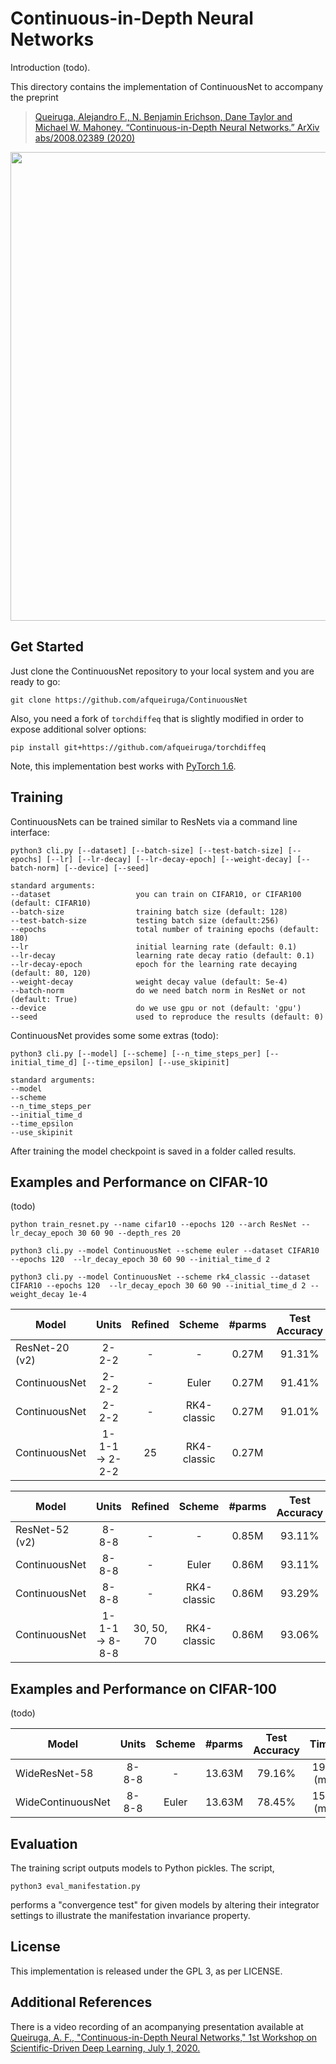# Continuous-in-Depth Neural Networks

Introduction (todo).

This directory contains the implementation of ContinuousNet to accompany the preprint
> [Queiruga, Alejandro F., N. Benjamin Erichson, Dane Taylor and Michael W. Mahoney. “Continuous-in-Depth Neural Networks.” ArXiv abs/2008.02389 (2020)](https://arxiv.org/abs/2008.02389)

<img src="https://github.com/erichson/data/blob/master/img/ContinuousNet_overview.png" width="750">


## Get Started

Just clone the ContinuousNet repository to your local system and you are ready to go:
```
git clone https://github.com/afqueiruga/ContinuousNet
```

Also, you need a fork of `torchdiffeq` that is slightly modified in order to expose additional solver options: 
```
pip install git+https://github.com/afqueiruga/torchdiffeq
```

Note, this implementation best works with [PyTorch 1.6](https://pytorch.org/).

## Training

ContinuousNets can be trained similar to ResNets via a command line interface:
```
python3 cli.py [--dataset] [--batch-size] [--test-batch-size] [--epochs] [--lr] [--lr-decay] [--lr-decay-epoch] [--weight-decay] [--batch-norm] [--device] [--seed]

standard arguments:
--dataset                   you can train on CIFAR10, or CIFAR100 (default: CIFAR10)	
--batch-size                training batch size (default: 128)
--test-batch-size           testing batch size (default:256)
--epochs                    total number of training epochs (default: 180)
--lr                        initial learning rate (default: 0.1)
--lr-decay                  learning rate decay ratio (default: 0.1)
--lr-decay-epoch            epoch for the learning rate decaying (default: 80, 120)
--weight-decay              weight decay value (default: 5e-4)
--batch-norm                do we need batch norm in ResNet or not (default: True)
--device                    do we use gpu or not (default: 'gpu')
--seed                      used to reproduce the results (default: 0)
```




ContinuousNet provides some some extras (todo):
```
python3 cli.py [--model] [--scheme] [--n_time_steps_per] [--initial_time_d] [--time_epsilon] [--use_skipinit]

standard arguments:
--model
--scheme
--n_time_steps_per
--initial_time_d
--time_epsilon
--use_skipinit
```


After training the model checkpoint is saved in a folder called results.

## Examples and Performance on CIFAR-10

(todo)

```
python train_resnet.py --name cifar10 --epochs 120 --arch ResNet --lr_decay_epoch 30 60 90 --depth_res 20
```

```
python3 cli.py --model ContinuousNet --scheme euler --dataset CIFAR10 --epochs 120  --lr_decay_epoch 30 60 90 --initial_time_d 2
```

```
python3 cli.py --model ContinuousNet --scheme rk4_classic --dataset CIFAR10 --epochs 120  --lr_decay_epoch 30 60 90 --initial_time_d 2 --weight_decay 1e-4
```


| Model           |  Units           | Refined     | Scheme      | #parms  | Test Accuracy | Time |
| ----------------|:----------------:|:-----------: |:----------: |:-------:|:-------------:|:----:|
| ResNet-20 (v2)  | 2-2-2            |  -          | -           | 0.27M   | 91.31%        |48 (m)|
| ContinuousNet   | 2-2-2            |  -          | Euler       | 0.27M   | 91.41%        |20 (m)|
| ContinuousNet   | 2-2-2            |  -          |RK4-classic  | 0.27M   | 91.01%        |50 (m)|
| ContinuousNet   | 1-1-1 -> 2-2-2   | 25          |RK4-classic  | 0.27M   |               | (m)|




| Model           |  Units          |Refined     | Scheme      | #parms  | Test Accuracy | Time  |
| ----------------|:---------------:|:----------:|:----------: |:-------:|:-------------:|:-----:|
| ResNet-52 (v2)  | 8-8-8           | -          | -           | 0.85M   | 93.11%        |105 (m)|
| ContinuousNet   | 8-8-8           | -          | Euler       | 0.86M   | 93.11%        | 83 (m)|
| ContinuousNet   | 8-8-8           | -          | RK4-classic | 0.86M   | 93.29%        |279 (m)|
| ContinuousNet   | 1-1-1 -> 8-8-8  | 30, 50, 70 | RK4-classic | 0.86M   | 93.06%        |199 (m)|



## Examples and Performance on CIFAR-100

(todo)

| Model             |  Units  | Scheme      | #parms  | Test Accuracy | Time  |
| ------------------|:-------:|:----------: |:-------:|:-------------:|:-----:|
| WideResNet-58     | 8-8-8   | -           |  13.63M |   79.16%      |193 (m)|
| WideContinuousNet | 8-8-8   | Euler       |  13.63M |   78.45%      |159 (m)|



## Evaluation

The training script outputs models to Python pickles. The script,
```
python3 eval_manifestation.py
```
performs a "convergence test" for given models by altering their integrator settings to illustrate the manifestation invariance property.

## License

This implementation is released under the GPL 3, as per LICENSE.

## Additional References

There is a video recording of an acompanying presentation available at [Queiruga, A. F., "Continuous-in-Depth Neural Networks," 1st Workshop on Scientific-Driven Deep Learning, July 1, 2020.](https://www.youtube.com/watch?v=_aX3T1Smg54)

